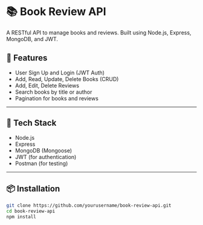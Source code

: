 # 📚 Book Review API

A RESTful API to manage books and reviews. Built using Node.js, Express, MongoDB, and JWT.

## 🚀 Features

- User Sign Up and Login (JWT Auth)
- Add, Read, Update, Delete Books (CRUD)
- Add, Edit, Delete Reviews
- Search books by title or author
- Pagination for books and reviews

---

## 🔧 Tech Stack

- Node.js
- Express
- MongoDB (Mongoose)
- JWT (for authentication)
- Postman (for testing)

---

## 📦 Installation

```bash
git clone https://github.com/yourusername/book-review-api.git
cd book-review-api
npm install

